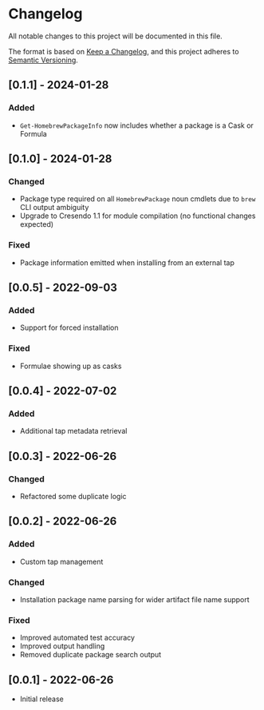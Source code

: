 # Changelog
All notable changes to this project will be documented in this file.

The format is based on [Keep a Changelog](https://keepachangelog.com/en/1.0.0/),
and this project adheres to [Semantic Versioning](https://semver.org/spec/v2.0.0.html).

## [0.1.1] - 2024-01-28
### Added
- `Get-HomebrewPackageInfo` now includes whether a package is a Cask or Formula

## [0.1.0] - 2024-01-28
### Changed
- Package type required on all `HomebrewPackage` noun cmdlets due to `brew` CLI output ambiguity
- Upgrade to Cresendo 1.1 for module compilation (no functional changes expected)
### Fixed
- Package information emitted when installing from an external tap

## [0.0.5] - 2022-09-03
### Added
- Support for forced installation
### Fixed
- Formulae showing up as casks

## [0.0.4] - 2022-07-02
### Added
- Additional tap metadata retrieval

## [0.0.3] - 2022-06-26
### Changed
- Refactored some duplicate logic

## [0.0.2] - 2022-06-26
### Added
- Custom tap management
### Changed
- Installation package name parsing for wider artifact file name support
### Fixed
- Improved automated test accuracy
- Improved output handling
- Removed duplicate package search output

## [0.0.1] - 2022-06-26
- Initial release
